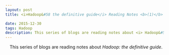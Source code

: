 ```yaml
---
layout: post
title: <i>Hadoop&#58 the definitive guide</i> Reading Notes <b>(1)</b>

date: 2015-12-30
tags: Hadoop 
description: This series of blogs are reading notes about <i> Hadoop&#58 the definitive guide</i>.
---
```


&emsp;This series of blogs are reading notes about <i> Hadoop: the definitive guide</i>.


